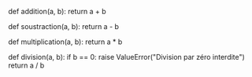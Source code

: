 def addition(a, b):
    return a + b
 
def soustraction(a, b):
    return a - b
 
def multiplication(a, b):
    return a * b
 
def division(a, b):
    if b == 0:
        raise ValueError("Division par zéro interdite")
    return a / b